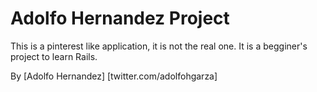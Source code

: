 # Adolfo Hernandez Project

 This is a pinterest like application, it is not the real one. 
 It is a begginer's project to learn Rails.
 
 By [Adolfo Hernandez] [twitter.com/adolfohgarza]